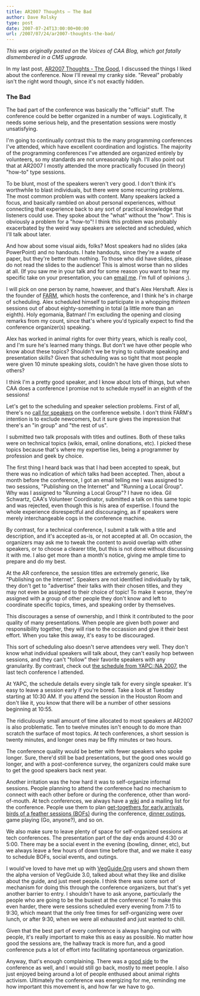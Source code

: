 ```yaml
---
title: AR2007 Thoughts – The Bad
author: Dave Rolsky
type: post
date: 2007-07-24T13:00:00+00:00
url: /2007/07/24/ar2007-thoughts-the-bad/
---
```


_This was originally posted on the Voices of CAA Blog, which got fatally dismembered in a CMS
upgrade._

In my last post, [AR2007 Thoughts - The Good][1], I discussed the things I liked about the
conference. Now I'll reveal my cranky side. "Reveal" probably isn't the right word though, since
it's not exactly hidden.

### The Bad

The bad part of the conference was basically the "official" stuff. The conference could be better
organized in a number of ways. Logistically, it needs some serious help, and the presentation
sessions were mostly unsatisfying.

I'm going to continually contrast this to the many programming conferences I've attended, which have
excellent coordination and logistics. The majority of the programming conferences I've attended are
organized entirely by volunteers, so my standards are not unreasonably high. I'll also point out
that at AR2007 I mostly attended the more practically focused (in theory) "how-to" type sessions.

To be blunt, most of the speakers weren't very good. I don't think it's worthwhile to blast
individuals, but there were some recurring problems. The most common problem was with content. Many
speakers lacked a focus, and basically rambled on about personal experiences, without connecting
that experience back to any sort of practical knowledge that listeners could use. They spoke about
the "what" without the "how". This is obviously a problem for a "how-to"! I think this problem was
probably exacerbated by the weird way speakers are selected and scheduled, which I'll talk about
later.

And how about some visual aids, folks? Most speakers had no slides (aka PowerPoint) and no handouts.
I hate handouts, since they're a waste of paper, but they're better than nothing. To those who did
have slides, please do not read the slides to the audience! This is almost worse than no slides at
all. (If you saw me in your talk and for some reason you want to hear my specific take on your
presentation, you can [email me][2]. I'm full of opinions ;).

I will pick on one person by name, however, and that's Alex Hershaft. Alex is the founder of
[FARM][3], which hosts the conference, and I think he's in charge of scheduling. Alex scheduled
himself to participate in a whopping _thirteen_ sessions out of about eighty-something in total (a
little more than an eighth). Holy egomania, Batman! I'm excluding the opening and closing remarks
from my count, since that's where you'd typically expect to find the conference organizer(s)
speaking.

Alex has worked in animal rights for over thirty years, which is really cool, and I'm sure he's
learned many things. But don't we have other people who know about these topics? Shouldn't we be
trying to cultivate speaking and presentation skills? Given that scheduling was so tight that most
people were given 10 minute speaking slots, couldn't he have given those slots to others?

I think I'm a pretty good speaker, and I know about lots of things, but when CAA does a conference I
promise not to schedule myself in an eighth of the sessions!

Let's get to the scheduling and speaker selection problems. First of all, there's no [call for
speakers][4] on the conference website. I don't think FARM's intention is to exclude newcomers, but
it sure gives the impression that there's an "in group" and "the rest of us".

I submitted two talk proposals with titles and outlines. Both of these talks were on technical
topics (wikis, email, online donations, etc). I picked these topics because that's where my
expertise lies, being a programmer by profession and geek by choice.

The first thing I heard back was that I had been accepted to speak, but there was no indication of
_which_ talks had been accepted. Then, about a month before the conference, I got an email telling
me I was assigned to two sessions, "Publishing on the Internet" and "Running a Local Group". Why was
I assigned to "Running a Local Group"? I have no idea. Gil Schwartz, CAA's Volunteer Coordinator,
submitted a talk on this same topic and was rejected, even though this is his area of expertise. I
found the whole experience disrespectful and discouraging, as if speakers were merely
interchangeable cogs in the conference machine.

By contrast, for a technical conference, I submit a talk with a title and description, and it's
accepted as-is, or not accepted at all. On occasion, the organizers may ask me to tweak the content
to avoid overlap with other speakers, or to choose a clearer title, but this is not done without
discussing it with me. I also get more than a month's notice, giving me ample time to prepare and do
my best.

At the AR conference, the session titles are extremely generic, like "Publishing on the Internet".
Speakers are not identified individually by talk, they don't get to "advertise" their talks with
their chosen titles, and they may not even be assigned to their choice of topic! To make it worse,
they're assigned with a group of other people they don't know and left to coordinate specific
topics, times, and speaking order by themselves.

This discourages a sense of ownership, and I think it contributed to the poor quality of many
presentations. When people are given both power and responsibility together, they will rise to the
occassion and give it their best effort. When you take this away, it's easy to be discouraged.

This sort of scheduling also doesn't serve attendees very well. They don't know what individual
speakers will talk about, they can't easily hop between sessions, and they can't "follow" their
favorite speakers with any granularity. By contrast, check out [the schedule from YAPC::NA 2007][5],
the last tech conference I attended.

At YAPC, the schedule details every single talk for every single speaker. It's easy to leave a
session early if you're bored. Take a look at Tuesday starting at 10:30 AM. If you attend the
session in the Houston Room and don't like it, you know that there will be a number of other
sessions beginning at 10:55.

The ridiculously small amount of time allocated to most speakers at AR2007 is also problematic. Ten
to twelve minutes isn't enough to do more than scratch the surface of most topics. At tech
conferences, a short session is twenty minutes, and longer ones may be fifty minutes or two hours.

The conference quality would be better with fewer speakers who spoke longer. Sure, there'd still be
bad presentations, but the good ones would go longer, and with a post-conference survey, the
organizers could make sure to get the good speakers back next year.

Another irritation was the how hard it was to self-organize informal sessions. People planning to
attend the conference had no mechanism to connect with each other before or during the conference,
other than word-of-mouth. At tech conferences, we always have a [wiki][6] and a mailing list for the
conference. People use them to plan [get-togethers for early arrivals][7], [birds of a feather
sessions (BOFs)][8] during the conference, [dinner outings][9], game playing (Go, anyone?), and so
on.

We also make sure to leave plenty of space for self-organized sessions at tech conferences. The
presentation part of the day ends around 4:30 or 5:00. There may be a social event in the evening
(bowling, dinner, etc), but we always leave a few hours of down time before that, and we make it
easy to schedule BOFs, social events, and outings.

I would've loved to have met up with [VegGuide.Org][10] users and shown them the alpha version of
VegGuide 3.0, talked about what they like and dislike about the guide, and just meet people. I think
there was some sort of mechanism for doing this through the conference organizers, but that's yet
another barrier to entry. I shouldn't have to ask anyone, particularly the people who are going to
be the busiest at the conference! To make this even harder, there were sessions scheduled every
evening from 7:15 to 9:30, which meant that the only free times for self-organizing were over lunch,
or after 9:30, when we were all exhausted and just wanted to chill.

Given that the best part of every conference is always hanging out with people, it's really
important to make this as easy as possible. No matter how good the sessions are, the hallway track
is more fun, and a good conference puts a lot of effort into facilitating spontaneous organization.

Anyway, that's enough complaining. There was a [good side][1] to the conference as well, and I would
still go back, mostly to meet people. I also just enjoyed being around a lot of people enthused
about animal rights activism. Ultimately the conference was energizing for me, reminding me how
important this movement is, and how far we have to go.

[1]: /2007/07/24/ar2007-thoughts-the-good/
[2]: mailto:dave@exploreveg.org
[3]: http://www.farmusa.org/
[4]: http://conferences.mongueurs.net/yn2007/cfp.html
[5]: http://conferences.mongueurs.net/yn2007/schedule
[6]: http://conferences.mongueurs.net/yn2007/wiki
[7]: http://conferences.mongueurs.net/yn2007/wiki?node=Pre-YAPC%20Goings-on
[8]: http://conferences.mongueurs.net/yn2007/wiki?node=Mason%20BOF
[9]: http://conferences.mongueurs.net/yn2007/wiki?node=Sunday%20Night%20Dinner
[10]: http://www.vegguide.org/
